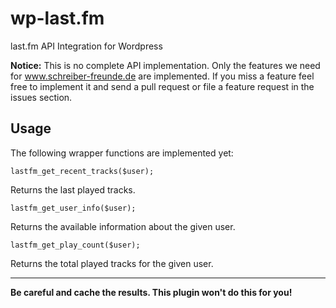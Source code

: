 wp-last.fm
==========

last.fm API Integration for Wordpress 

**Notice:** This is no complete API implementation. Only the features we need for www.schreiber-freunde.de are implemented. If you miss a feature feel free to implement it and send a pull request or file a feature request in the issues section.

## Usage
The following wrapper functions are implemented yet:
```
lastfm_get_recent_tracks($user);
```
Returns the last played tracks.

```
lastfm_get_user_info($user);
```
Returns the available information about the given user.

```
lastfm_get_play_count($user);
```
Returns the total played tracks for the given user.
* * *
**Be careful and cache the results. This plugin won't do this for you!**